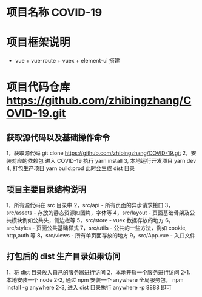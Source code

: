 # 项目名称 COVID-19

# 项目框架说明

- vue + vue-route + vuex + element-ui 搭建

# 项目代码仓库 https://github.com/zhibingzhang/COVID-19.git

## 获取源代码以及基础操作命令

1，获取源代码 git clone https://github.com/zhibingzhang/COVID-19.git
2，安装对应的依赖包 进入 COVID-19 执行 yarn install
3, 本地运行开发项目 yarn dev
4, 打包生产项目 yarn build:prod 此时会生成 dist 目录

## 项目主要目录结构说明

1，所有源代码在 src 目录中
2，src/api - 所有页面的异步请求接口
3，src/assets - 存放的静态资源如图片，字体等
4，src/layout - 页面基础骨架及公共模块例如公共头，侧边栏等
5，src/store - vuex 数据存放的地方
6，src/styles - 页面公共基础样式
7，src/utils - 公共的一些方法，例如 cookie, http,auth 等
8，src/views - 所有单页面存放的地方
9，src/App.vue - 入口文件

## 打包后的 dist 生产目录如果访问

1，将 dist 目录放入自己的服务器进行访问
2，本地开启一个服务进行访问
2-1，本地安装一个 node
2-2, 通过 npm 安装一个 anywhere 全局服务包， npm install -g anywhere
2-3, 进入 dist 目录执行 anywhere -p 8888 即可
